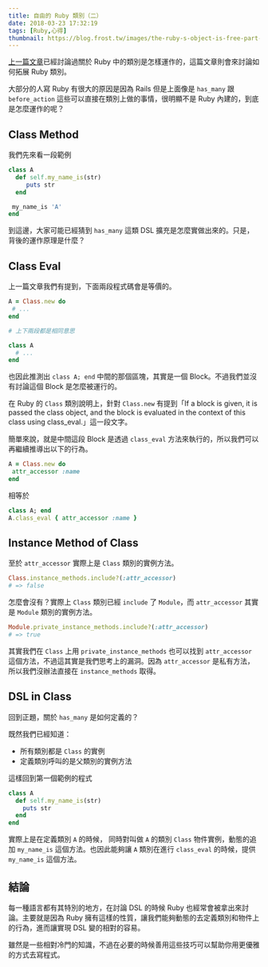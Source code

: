 ```yaml
---
title: 自由的 Ruby 類別（二）
date: 2018-03-23 17:32:19
tags: [Ruby,心得]
thumbnail: https://blog.frost.tw/images/the-ruby-s-object-is-free-part-2/thumbnail.png
---
```


[上一篇文章](https://blog.frost.tw/posts/2017/10/22/The-ruby-s-class-is-free-Part-1/)已經討論過關於 Ruby 中的類別是怎樣運作的，這篇文章則會來討論如何拓展 Ruby 類別。

大部分的人寫 Ruby 有很大的原因是因為 Rails 但是上面像是 `has_many` 跟 `before_action` 這些可以直接在類別上做的事情，很明顯不是 Ruby 內建的，到底是怎麼運作的呢？

<!-- more -->

## Class Method

我們先來看一段範例

```ruby
class A
  def self.my_name_is(str)
     puts str
  end

 my_name_is 'A'
end
```

到這邊，大家可能已經猜到 `has_many` 這類 DSL 擴充是怎麼實做出來的。只是，背後的運作原理是什麼？

## Class Eval

上一篇文章我們有提到，下面兩段程式碼會是等價的。

```ruby
A = Class.new do
 # ...
end

# 上下兩段都是相同意思

class A
  # ...
end
```

也因此推測出 `class A; end` 中間的那個區塊，其實是一個 Block。不過我們並沒有討論這個 Block 是怎麼被運行的。

在 Ruby 的 `Class` 類別說明上，針對 `Class.new` 有提到「If a block is given, it is passed the class object, and the block is evaluated in the context of this class using class_eval.」這一段文字。

簡單來說，就是中間這段 Block 是透過 `class_eval` 方法來執行的，所以我們可以再繼續推導出以下的行為。

```ruby
A = Class.new do
 attr_accessor :name
end
```

相等於

```ruby
class A; end
A.class_eval { attr_accessor :name }
```


## Instance Method of Class

至於 `attr_accessor` 實際上是 `Class` 類別的實例方法。

```ruby
Class.instance_methods.include?(:attr_accessor)
# => false
```

怎麼會沒有？實際上 `Class` 類別已經 `include` 了 `Module`，而 `attr_accessor` 其實是 `Module` 類別的實例方法。

```ruby
Module.private_instance_methods.include?(:attr_accessor)
# => true
```

其實我們在 `Class` 上用 `private_instance_methods` 也可以找到 `attr_accessor` 這個方法，不過這其實是我們思考上的漏洞。因為 `attr_accessor` 是私有方法，所以我們沒辦法直接在 `instance_methods` 取得。

## DSL in Class

回到正題，關於 `has_many` 是如何定義的？

既然我們已經知道：

* 所有類別都是 `Class` 的實例
* 定義類別呼叫的是父類別的實例方法

這樣回到第一個範例的程式

```ruby
class A
  def self.my_name_is(str)
    puts str
  end
end
```

實際上是在定義類別 `A` 的時候， 同時對叫做 `A` 的類別 `Class` 物件實例，動態的追加 `my_name_is` 這個方法。也因此能夠讓 `A` 類別在進行 `class_eval` 的時候，提供 `my_name_is` 這個方法。

## 結論

每一種語言都有其特別的地方，在討論 DSL 的時候 Ruby 也經常會被拿出來討論。主要就是因為 Ruby 擁有這樣的性質，讓我們能夠動態的去定義類別和物件上的行為，進而讓實現 DSL 變的相對的容易。

雖然是一些相對冷門的知識，不過在必要的時候善用這些技巧可以幫助你用更優雅的方式去寫程式。